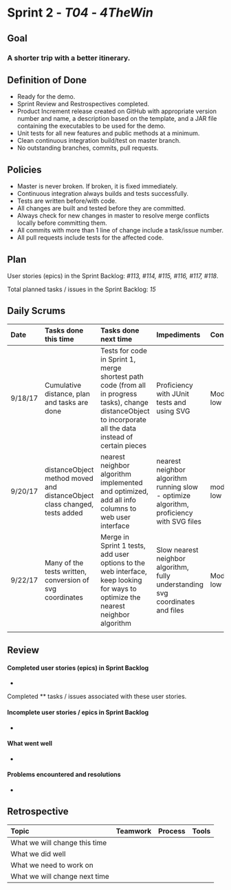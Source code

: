 # Sprint 2 - *T04* - *4TheWin*

## Goal

### A shorter trip with a better itinerary.

## Definition of Done

* Ready for the demo.
* Sprint Review and Restrospectives completed.
* Product Increment release created on GitHub with appropriate version number and name, a description based on the template, and a JAR file containing the executables to be used for the demo. 
* Unit tests for all new features and public methods at a minimum.
* Clean continuous integration build/test on master branch.
* No outstanding branches, commits, pull requests.

## Policies

* Master is never broken.  If broken, it is fixed immediately.
* Continuous integration always builds and tests successfully.
* Tests are written before/with code.  
* All changes are built and tested before they are committed.
* Always check for new changes in master to resolve merge conflicts locally before committing them.
* All commits with more than 1 line of change include a task/issue number.
* All pull requests include tests for the affected code.

## Plan 

User stories (epics) in the Sprint Backlog: *#113, #114, #115, #116, #117, #118*. 

Total planned tasks / issues in the Sprint Backlog: *15* 

## Daily Scrums

Date | Tasks done this time | Tasks done next time | Impediments | Confidence
:--- | :--- | :--- | :--- | :---
 |9/18/17|Cumulative distance, plan and tasks are done | Tests for code in Sprint 1, merge shortest path code (from all in progress tasks), change distanceObject to incorporate all the data instead of certain pieces | Proficiency with JUnit tests and using SVG | Moderate-low
 | 9/20/17 | distanceObject method moved and distanceObject class changed, tests added | nearest neighbor algorithm implemented and optimized, add all info columns to web user interface | nearest neighbor algorithm running slow - optimize algorithm, proficiency with SVG files | moderate-low 
 |9/22/17| Many of the tests written, conversion of svg coordinates | Merge in Sprint 1 tests, add user options to the web interface, keep looking for ways to optimize the nearest neighbor algorithm |  Slow nearest neighbor algorithm, fully understanding svg coordinates and files | Moderately low
 | | | | 
## Review

#### Completed user stories (epics) in Sprint Backlog 
*

Completed ** tasks / issues associated with these user stories.

#### Incomplete user stories / epics in Sprint Backlog 
* 

#### What went well
*

#### Problems encountered and resolutions
* 

## Retrospective

Topic | Teamwork | Process | Tools
:--- | :--- | :--- | :---
What we will change this time |  |  | 
What we did well |  |  | 
What we need to work on |  |  |
What we will change next time |  |  | 
